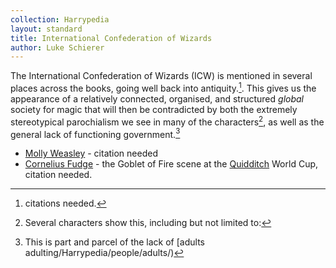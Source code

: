 ```yaml
---
collection: Harrypedia
layout: standard
title: International Confederation of Wizards
author: Luke Schierer
---
```


The International Confederation of Wizards (ICW) is mentioned in several places across the books, going well back into antiquity.[^241014-1]. This gives us the appearance of a relatively connected, organised, and structured _global_ society for magic that will then be contradicted by both the extremely stereotypical parochialism we see in many of the characters[^241014-2], as well as the general lack of functioning government.[^241014-3]

[^241014-1]: citations needed.

[^241014-2]: Several characters show this, including but not limited to:

- [Molly Weasley][Molly] - citation needed
- [Cornelius Fudge][Fudge] - the Goblet of Fire scene at the [Quidditch] World Cup, citation needed.

[^241014-3]: This is part and parcel of the lack of [adults adulting/Harrypedia/people/adults/)

[Molly]: /Harrypedia/people/prewett/molly//
[Fudge]: /Harrypedia/people/fudge/cornelius_oswald//
[Quidditch]: /Harrypedia/quidditch//
